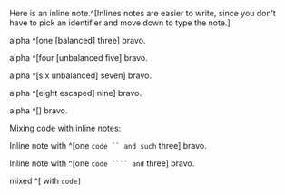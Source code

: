 Here is an inline note.^[Inlines notes are easier to write, since
you don’t have to pick an identifier and move down to type the
note.]

alpha ^[one [balanced] three] bravo.

alpha ^[four [unbalanced five] bravo.

alpha ^[six unbalanced] seven] bravo.

alpha ^[eight escaped\] nine] bravo.

alpha ^[] bravo.

Mixing code with inline notes:

Inline note with ^[one ``` code `` and such ``` three] bravo.

Inline note with ^[one ` code ```` and ` three] bravo.

mixed ^[ with `code]`
